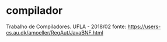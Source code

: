 # compilador
Trabalho de Compiladores. UFLA - 2018/02
fonte: https://users-cs.au.dk/amoeller/RegAut/JavaBNF.html
